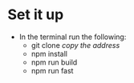 # Set it up

-   In the terminal run the following:
    -   git clone _copy the address_
    -   npm install
    -   npm run build
    -   npm run fast
